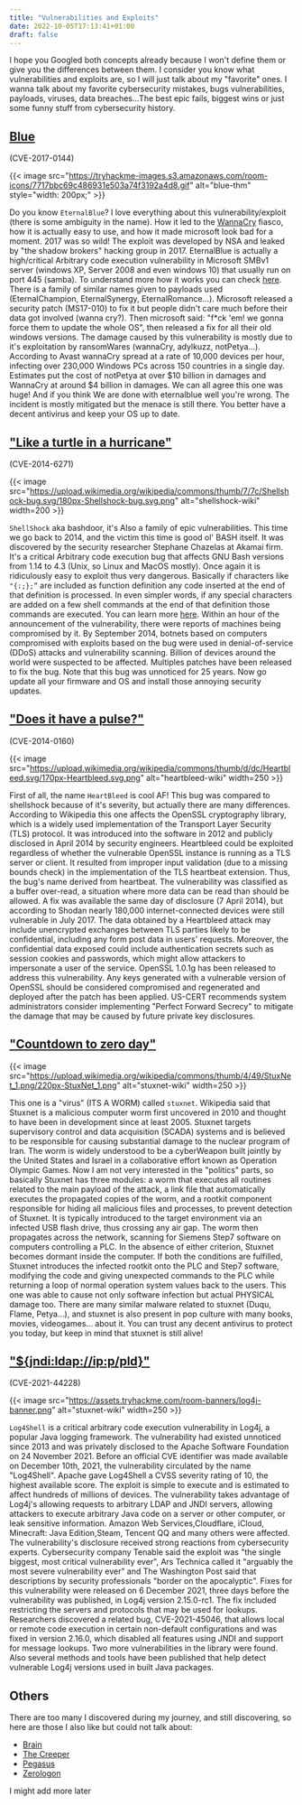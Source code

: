 ```yaml
---
title: "Vulnerabilities and Exploits"
date: 2022-10-05T17:13:41+01:00
draft: false
---
```


I hope you Googled both concepts already because I won't define them or give you the differences between them. I consider you know what vulnerabilities and exploits are, so I will just talk about my "favorite" ones. I wanna talk about my favorite cybersecurity mistakes, bugs vulnerabilities, payloads, viruses, data breaches...The best epic fails, biggest wins or just some funny stuff from cybersecurity history.

## [Blue](https://en.wikipedia.org/wiki/EternalBlue)

(CVE-2017-0144)

{{< image src="https://tryhackme-images.s3.amazonaws.com/room-icons/7717bbc69c486931e503a74f3192a4d8.gif" alt="blue-thm" style="width: 200px;" >}}

Do you know `EternalBlue`? I love everything about this vulnerability/exploit (there is some ambiguity in the name). How it led to the [WannaCry](https://en.wikipedia.org/wiki/WannaCry_ransomware_attack) fiasco, how it is actually easy to use, and how it made microsoft look bad for a moment. 2017 was so wild! The exploit was developed by NSA and leaked by "the shadow brokers" hacking group in 2017. EternalBlue is actually a high/critical Arbitrary code execution vulnerability in Microsoft SMBv1 server (windows XP, Server 2008 and even windows 10) that usually run on port 445 (samba). To understand more how it works you can check [here](https://research.checkpoint.com/2017/eternalblue-everything-know/). There is a family of similar names given to payloads used (EternalChampion, EternalSynergy, EternalRomance...). Microsoft released a security patch (MS17-010) to fix it but people didn't care much before their data got involved (wanna cry?). Then microsoft said: "f*ck 'em! we gonna force them to update the whole OS", then released a fix for all their old windows versions. The damage caused by this vulnerability is mostly due to it's exploitation by ransomWares (wannaCry, adylkuzz, notPetya...). According to Avast wannaCry spread at a rate of 10,000 devices per hour, infecting over 230,000 Windows PCs across 150 countries in a single day. Estimates put the cost of notPetya at over $10 billion in damages and WannaCry at around $4 billion in damages. We can all agree this one was huge! And if you think We are done with eternalblue well you're wrong. The incident is mostly mitigated but the menace is still there. You better have a decent antivirus and keep your OS up to date.

## ["Like a turtle in a hurricane"](https://en.wikipedia.org/wiki/Shellshock_(software_bug))

(CVE-2014-6271)

{{< image src="https://upload.wikimedia.org/wikipedia/commons/thumb/7/7c/Shellshock-bug.svg/180px-Shellshock-bug.svg.png" alt="shellshock-wiki" width=200 >}}

`ShellShock` aka bashdoor, it's Also a family of epic vulnerabilities. This time we go back to 2014, and the victim this time is good ol' BASH itself. It was discovered by the security researcher Stephane Chazelas at Akamai firm. It's a critical Arbitrary code execution bug that affects GNU Bash versions from 1.14 to 4.3 (Unix, so Linux and MacOS mostly). Once again it is ridiculously easy to exploit thus very dangerous. Basically if characters  like `"{:;};”` are included as function definition any code inserted at the end of that definition is processed. In even simpler words, if any special characters are added on a few shell commands at the end of that definition those commands are executed. You can learn more [here](https://blog.cloudflare.com/inside-shellshock/). Within an hour of the announcement of the vulnerability, there were reports of machines being compromised by it. By September 2014, botnets based on computers compromised with exploits based on the bug were used in denial-of-service (DDoS) attacks and vulnerability scanning. Billion of devices around the world were suspected to be affected. Multiples patches have been released to fix the bug. Note that this bug was unnoticed for 25 years. Now go update all your firmware and OS and install those annoying security updates.

## ["Does it have a pulse?"](https://heartbleed.com/)

(CVE-2014-0160)

{{< image src="https://upload.wikimedia.org/wikipedia/commons/thumb/d/dc/Heartbleed.svg/170px-Heartbleed.svg.png" alt="heartbleed-wiki" width=250 >}}

First of all, the name `HeartBleed` is cool AF! This bug was compared to shellshock because of it's severity, but actually there are many differences. According to Wikipedia this one affects the OpenSSL cryptography library, which is a widely used implementation of the Transport Layer Security (TLS) protocol. It was introduced into the software in 2012 and publicly disclosed in April 2014 by security engineers. Heartbleed could be exploited regardless of whether the vulnerable OpenSSL instance is running as a TLS server or client. It resulted from improper input validation (due to a missing bounds check) in the implementation of the TLS heartbeat extension. Thus, the bug's name derived from heartbeat. The vulnerability was classified as a buffer over-read, a situation where more data can be read than should be allowed. A fix was available the same day of disclosure (7 April 2014), but according to Shodan  nearly 180,000 internet-connected devices were still vulnerable in July 2017. The data obtained by a Heartbleed attack may include unencrypted exchanges between TLS parties likely to be confidential, including any form post data in users' requests. Moreover, the confidential data exposed could include authentication secrets such as session cookies and passwords, which might allow attackers to impersonate a user of the service. OpenSSL 1.0.1g has been released to address this vulnerability. Any keys generated with a vulnerable version of OpenSSL should be considered compromised and regenerated and deployed after the patch has been applied. US-CERT recommends system administrators consider implementing "Perfect Forward Secrecy" to mitigate the damage that may be caused by future private key disclosures.

## ["Countdown to zero day"](https://en.wikipedia.org/wiki/Stuxnet)

{{< image src="https://upload.wikimedia.org/wikipedia/commons/thumb/4/49/StuxNet_1.png/220px-StuxNet_1.png" alt="stuxnet-wiki" width=250 >}}

This one is a "virus" (ITS A WORM) called `stuxnet`. Wikipedia said that Stuxnet is a malicious computer worm first uncovered in 2010 and thought to have been in development since at least 2005. Stuxnet targets supervisory control and data acquisition (SCADA) systems and is believed to be responsible for causing substantial damage to the nuclear program of Iran. The worm is widely understood to be a cyberWeapon built jointly by the United States and Israel in a collaborative effort known as Operation Olympic Games. Now I am not very interested in the "politics" parts, so basically Stuxnet has three modules: a worm that executes all routines related to the main payload of the attack, a link file that automatically executes the propagated copies of the worm, and a rootkit component responsible for hiding all malicious files and processes, to prevent detection of Stuxnet. It is typically introduced to the target environment via an infected USB flash drive, thus crossing any air gap. The worm then propagates across the network, scanning for Siemens Step7 software on computers controlling a PLC. In the absence of either criterion, Stuxnet becomes dormant inside the computer. If both the conditions are fulfilled, Stuxnet introduces the infected rootkit onto the PLC and Step7 software, modifying the code and giving unexpected commands to the PLC while returning a loop of normal operation system values back to the users. This one was able to cause not only software infection but actual PHYSICAL damage too. There are many similar malware related to stuxnet (Duqu, Flame, Petya...), and stuxnet is also present in pop culture with many books, movies, videogames... about it. You can trust any decent antivirus to protect you today, but keep in mind that stuxnet is still alive!

## ["${jndi:ldap://ip:p/pld}"](https://en.wikipedia.org/wiki/Log4Shell)

(CVE-2021-44228)

{{< image src="https://assets.tryhackme.com/room-banners/log4j-banner.png" alt="stuxnet-wiki" width=250 >}}

`Log4Shell` is a critical arbitrary code execution vulnerability in Log4j, a popular Java logging framework. The vulnerability had existed unnoticed since 2013 and was privately disclosed to the Apache Software Foundation on 24 November 2021. Before an official CVE identifier was made available on December 10th, 2021, the vulnerability circulated by the name "Log4Shell". Apache gave Log4Shell a CVSS severity rating of 10, the highest available score. The exploit is simple to execute and is estimated to affect hundreds of millions of devices. The vulnerability takes advantage of Log4j's allowing requests to arbitrary LDAP and JNDI servers, allowing attackers to execute arbitrary Java code on a server or other computer, or leak sensitive information. Amazon Web Services,Cloudflare, iCloud, Minecraft: Java Edition,Steam, Tencent QQ and many others were affected. The vulnerability's disclosure received strong reactions from cybersecurity experts. Cybersecurity company Tenable said the exploit was "the single biggest, most critical vulnerability ever", Ars Technica called it "arguably the most severe vulnerability ever" and The Washington Post said that descriptions by security professionals "border on the apocalyptic". Fixes for this vulnerability were released on 6 December 2021, three days before the vulnerability was published, in Log4j version 2.15.0-rc1. The fix included restricting the servers and protocols that may be used for lookups. Researchers discovered a related bug, CVE-2021-45046, that allows local or remote code execution in certain non-default configurations and was fixed in version 2.16.0, which disabled all features using JNDI and support for message lookups. Two more vulnerabilities in the library were found. Also several methods and tools have been published that help detect vulnerable Log4j versions used in built Java packages.

## Others

There are too many I discovered during my journey, and still discovering, so here are those I also like but could not talk about:

- [Brain](https://en.wikipedia.org/wiki/Brain_(computer_virus))
- [The Creeper](https://en.wikipedia.org/wiki/Creeper_and_Reaper)
- [Pegasus](https://en.wikipedia.org/wiki/Pegasus_(spyware))
- [Zerologon](https://nvd.nist.gov/vuln/detail/CVE-2020-1472)

I might add more later
